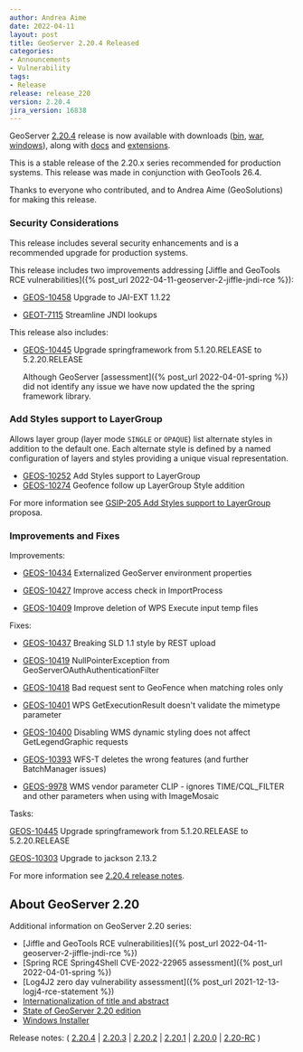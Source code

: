 ```yaml
---
author: Andrea Aime
date: 2022-04-11
layout: post
title: GeoServer 2.20.4 Released
categories:
- Announcements
- Vulnerability
tags:
- Release
release: release_220
version: 2.20.4
jira_version: 16838
---
```


GeoServer [2.20.4](/release/2.20.4/) release is now available with downloads ([bin](https://sourceforge.net/projects/geoserver/files/GeoServer/2.20.4/geoserver-2.20.4-bin.zip/download), [war](https://sourceforge.net/projects/geoserver/files/GeoServer/2.20.4/geoserver-2.20.4-war.zip/download), [windows](https://sourceforge.net/projects/geoserver/files/GeoServer/2.20.4/GeoServer-2.20.4-winsetup.exe/download)), along with [docs](https://sourceforge.net/projects/geoserver/files/GeoServer/2.20.4/geoserver-2.20.4-htmldoc.zip/download) and [extensions](https://sourceforge.net/projects/geoserver/files/GeoServer/2.20.4/extensions/).

This is a stable release of the 2.20.x series recommended for production systems. This release was made in conjunction with GeoTools 26.4.

Thanks to everyone who contributed, and to Andrea Aime (GeoSolutions) for making this release.


### Security Considerations

This release includes several security enhancements and is a recommended upgrade for production systems.

This release includes two improvements addressing [Jiffle and GeoTools RCE vulnerabilities]({% post_url 2022-04-11-geoserver-2-jiffle-jndi-rce %}):

* [GEOS-10458](https://osgeo-org.atlassian.net/browse/GEOS-10458) Upgrade to JAI-EXT 1.1.22

* [GEOT-7115](https://osgeo-org.atlassian.net/browse/GEOT-7115) Streamline JNDI lookups
  
 
This release also includes:

* [GEOS-10445](https://osgeo-org.atlassian.net/browse/GEOS-10445) Upgrade springframework from 5.1.20.RELEASE to 5.2.20.RELEASE
  
  Although GeoServer [assessment]({% post_url 2022-04-01-spring %}) did not identify any issue we have now updated the the spring framework library.

### Add Styles support to LayerGroup

Allows layer group (layer mode `SINGLE` or `OPAQUE`) list alternate styles in addition to the default one. Each alternate style is
defined by a named configuration of layers and styles providing a unique visual representation.

* [GEOS-10252](https://osgeo-org.atlassian.net/browse/GEOS-10252) Add Styles support to LayerGroup
* [GEOS-10274](https://osgeo-org.atlassian.net/browse/GEOS-10274) Geofence follow up LayerGroup Style addition

For more information see [GSIP-205 Add Styles support to LayerGroup](https://github.com/geoserver/geoserver/wiki/GSIP-205) proposa.

### Improvements and Fixes

Improvements:

* [GEOS-10434](https://osgeo-org.atlassian.net/browse/GEOS-10434) Externalized GeoServer environment properties

* [GEOS-10427](https://osgeo-org.atlassian.net/browse/GEOS-10427) Improve access check in ImportProcess

* [GEOS-10409](https://osgeo-org.atlassian.net/browse/GEOS-10409) Improve deletion of WPS Execute input temp files

Fixes:

* [GEOS-10437](https://osgeo-org.atlassian.net/browse/GEOS-10437) Breaking SLD 1.1 style by REST upload

* [GEOS-10419](https://osgeo-org.atlassian.net/browse/GEOS-10419) NullPointerException from GeoServerOAuthAuthenticationFilter

* [GEOS-10418](https://osgeo-org.atlassian.net/browse/GEOS-10418) Bad request sent to GeoFence when matching roles only

* [GEOS-10401](https://osgeo-org.atlassian.net/browse/GEOS-10401) WPS GetExecutionResult doesn't validate the mimetype parameter

* [GEOS-10400](https://osgeo-org.atlassian.net/browse/GEOS-10400) Disabling WMS dynamic styling does not affect GetLegendGraphic requests

* [GEOS-10393](https://osgeo-org.atlassian.net/browse/GEOS-10393) WFS-T deletes the wrong features \(and further BatchManager issues\)

* [GEOS-9978](https://osgeo-org.atlassian.net/browse/GEOS-9978) WMS vendor parameter CLIP - ignores TIME/CQL\_FILTER and other parameters when using with ImageMosaic

Tasks:

[GEOS-10445](https://osgeo-org.atlassian.net/browse/GEOS-10445) Upgrade springframework from 5.1.20.RELEASE to 5.2.20.RELEASE

[GEOS-10303](https://osgeo-org.atlassian.net/browse/GEOS-10303) Upgrade to jackson 2.13.2

For more information see [2.20.4 release notes](https://github.com/geoserver/geoserver/releases/tag/2.20.4).

## About GeoServer 2.20

Additional information on GeoServer 2.20 series:

* [Jiffle and GeoTools RCE vulnerabilities]({% post_url 2022-04-11-geoserver-2-jiffle-jndi-rce %})
* [Spring RCE Spring4Shell CVE-2022-22965 assessment]({% post_url 2022-04-01-spring %})
* [Log4J2 zero day vulnerability assessment]({% post_url 2021-12-13-logj4-rce-statement %})
* [Internationalization of title and abstract](https://docs.geoserver.org/latest/en/user/services/internationalization/index.html)
* [State of GeoServer 2.20 edition](https://docs.google.com/presentation/d/19Cmld0_VFePh1g4qUSfqNWWB0t-teClFpT3eUqpYGos/edit?usp=sharing)
* [Windows Installer](https://docs.geoserver.org/stable/en/user/installation/win_installer.html) 

Release notes: ( [2.20.4](https://github.com/geoserver/geoserver/releases/tag/2.20.4)
\| [2.20.3](https://github.com/geoserver/geoserver/releases/tag/2.20.3)
\| [2.20.2](https://github.com/geoserver/geoserver/releases/tag/2.20.2)
\| [2.20.1](https://github.com/geoserver/geoserver/releases/tag/2.20.1)
\| [2.20.0](https://github.com/geoserver/geoserver/releases/tag/2.20.0)
\| [2.20-RC](https://github.com/geoserver/geoserver/releases/tag/2.20-RC) )
